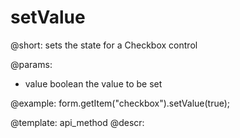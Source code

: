 setValue
=============

@short: sets the state for a Checkbox control

@params:
- value      boolean      the value to be set

@example:
form.getItem("checkbox").setValue(true); 


@template: api_method
@descr:


